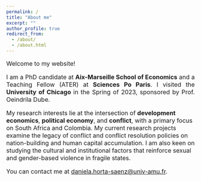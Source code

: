 ```yaml
---
permalink: /
title: "About me"
excerpt: ""
author_profile: true
redirect_from: 
  - /about/
  - /about.html
---
```


<font size="-0.5">
<p style="text-align: justify">  
Welcome to my website!
</p>
  
<p style="text-align: justify">
I am a PhD candidate at <b> Aix-Marseille School of Economics</b>  and a Teaching Fellow (ATER) at <b> Sciences Po Paris</b>. I visited the <b> University of Chicago</b>  in the Spring of 2023, sponsored by Prof. Oeindrila Dube. 
</p>


<p style="text-align: justify">
  
My research interests lie at the intersection of <b> development economics</b>, <b> political economy</b>, and <b> conflict</b>, with a primary focus on South Africa and Colombia. My current research projects examine the legacy of conflict and conflict resolution policies on nation-building and human capital accumulation. I am also keen on studying the cultural and institutional factors that reinforce sexual and gender-based violence in fragile states.
</p>
  
You can contact me at <a href = "mailto: daniela.horta-saenz@univ-amu.fr">daniela.horta-saenz@univ-amu.fr.</a> 
</font>
 





